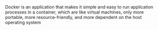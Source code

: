 Docker is an application that makes it simple and easy to run application processes in a container, which are like virtual machines, only more portable, more resource-friendly, and more dependent on the host operating system
